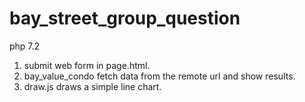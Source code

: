 # bay_street_group_question
php 7.2

1. submit web form in page.html.
2. bay_value_condo fetch data from the remote url and show results.
3. draw.js draws a simple line chart.

